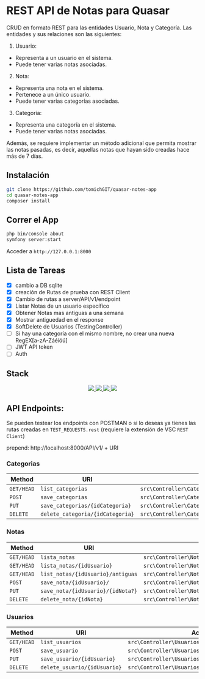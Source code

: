# REST API de Notas para Quasar

CRUD en formato REST para las entidades Usuario, Nota y Categoría.
Las entidades y sus relaciones son las siguientes:
1. Usuario:
- Representa a un usuario en el sistema.
- Puede tener varias notas asociadas.
2. Nota:
- Representa una nota en el sistema.
- Pertenece a un único usuario.
- Puede tener varias categorías asociadas.
3. Categoría:
- Representa una categoría en el sistema.
- Puede tener varias notas asociadas.

Además, se requiere implementar un método adicional que permita mostrar las
notas pasadas, es decir, aquellas notas que hayan sido creadas hace más de 7 días.


## Instalación
```bash
git clone https://github.com/tomichGIT/quasar-notes-app
cd quasar-notes-app
composer install
```

## Correr el App
```bash
php bin/console about
symfony server:start
```

Acceder a `http://127.0.0.1:8000`

## Lista de Tareas

- [x] cambio a DB sqlite
- [x] creación de Rutas de prueba con REST Client
- [x] Cambio de rutas a server/API/v1/endpoint
- [x] Listar Notas de un usuario específico
- [x] Obtener Notas mas antiguas a una semana
- [x] Mostrar antiguedad en el response
- [x] SoftDelete de Usuarios (TestingController)
- [ ] Si hay una categoría con el mismo nombre, no crear una nueva RegEX[a-zA-Záéíóú]
- [ ] JWT API token
- [ ] Auth

## Stack

<div align="center">
<a href="Symfony">
    <img src= "https://img.shields.io/badge/React-20232A?style=for-the-badge&logo=react&logoColor=61DAFB"/>
</a>
<a href="PHP">
    <img src= "https://img.shields.io/badge/php-%23777BB4.svg?style=for-the-badge&logo=php&logoColor=white"/>
</a>
 <a href="VSC">
    <img src= "https://img.shields.io/badge/Visual%20Studio%20Code-0078d7.svg?style=for-the-badge&logo=visual-studio-code&logoColor=white"/>
</a>
<a href="JWT">
    <img src= "https://img.shields.io/badge/JWT-black?style=for-the-badge&logo=JSON%20web%20tokens"/>
</a>
</div>

## API Endpoints:

Se pueden testear los endpoints con POSTMAN o si lo deseas ya tienes las rutas creadas en `TEST_REQUESTS.rest` (requiere la extensión de VSC `REST Client`)

prepend: http://localhost:8000/API/v1/ + URI

### Categorias

| Method     | URI                               | Action                                                  |
|------------|-----------------------------------|---------------------------------------------------------|
| `GET/HEAD` | `list_categorias`                 | `src\Controller\CategoriasController@listCategoria`     |
| `POST`     | `save_categorias`                 | `src\Controller\CategoriasController@saveCategoria`     |
| `PUT`      | `save_categorias/{idCategoria}`   | `src\Controller\CategoriasController@saveCategoria`     |
| `DELETE`   | `delete_categoria/{idCategoria}`  | `src\Controller\CategoriasController@deleteCategoria`   |

### Notas

| Method     | URI                               | Action                                                  |
|------------|-----------------------------------|---------------------------------------------------------|
| `GET/HEAD` | `lista_notas`                     | `src\Controller\NotasController@listNotas`              |
| `GET/HEAD` | `lista_notas/{idUsuario}`         | `src\Controller\NotasController@listNotasUsuario`       |
| `GET/HEAD` | `list_notas/{idUsuario}/antiguas` | `src\Controller\NotasController@listaNotasAntiguas`     |
| `POST`     | `save_nota/{idUsuario}/`          | `src\Controller\NotasController@saveNota`               |
| `PUT`      | `save_nota/{idUsuario}/{idNota?}` | `src\Controller\NotasController@saveNota`               |
| `DELETE`   | `delete_nota/{idNota}`            | `src\Controller\NotasController@deleteNota`             |

### Usuarios

| Method     | URI                               | Action                                                  |
|------------|-----------------------------------|---------------------------------------------------------|
| `GET/HEAD` | `list_usuarios`                   | `src\Controller\UsuariosController@listUsuarios`        |
| `POST`     | `save_usuario`                    | `src\Controller\UsuariosController@saveUsuario`         |
| `PUT`      | `save_usuario/{idUsuario}`        | `src\Controller\UsuariosController@saveUsuario`         |
| `DELETE`   | `delete_usuario/{idUsuario}`      | `src\Controller\UsuariosController@deleteUsuario`       |
